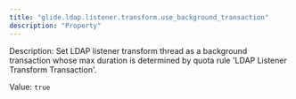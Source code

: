 ```yaml
---
title: "glide.ldap.listener.transform.use_background_transaction"
description: "Property"
---
```


Description: Set LDAP listener transform thread as a background transaction whose max duration is determined by quota rule 'LDAP Listener Transform Transaction'.

Value: `true`
